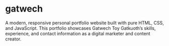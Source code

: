 # gatwech
A modern, responsive personal portfolio website built with pure HTML, CSS, and JavaScript. This portfolio showcases Gatwech Toy Gatkuoth’s skills, experience, and contact information as a digital marketer and content creator.
